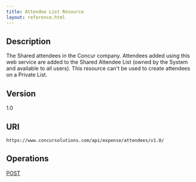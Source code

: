 ```yaml
---
title: Attendee List Resource
layout: reference.html
---
```



## Description
The Shared attendees in the Concur company. Attendees added using this web service are added to the Shared Attendee List (owned by the System and available to all users). This resource can't be used to create attendees on a Private List.

## Version
1.0

## URI
`https://www.concursolutions.com/api/expense/attendees/v1.0/`

## Operations
[POST][2]



[2]: /api-reference-deprecated/version-one/attendees/attendee-list-resource-post.html


